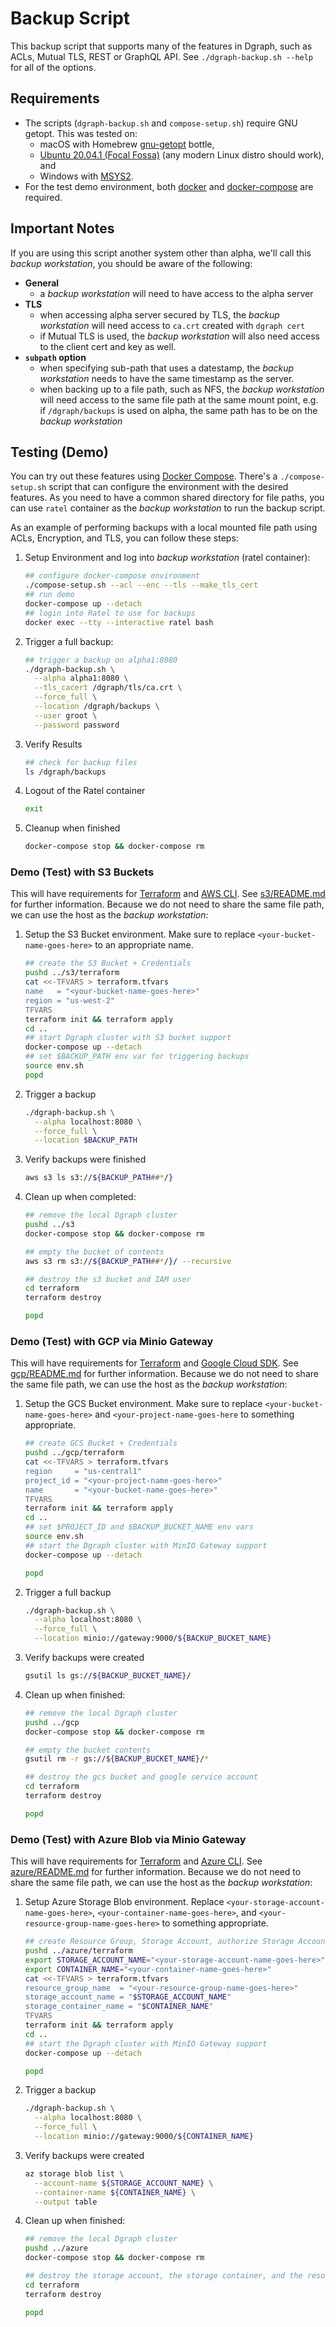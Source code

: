 # Backup Script

This backup script that supports many of the features in Dgraph, such as ACLs, Mutual TLS, REST or GraphQL API.  See `./dgraph-backup.sh --help` for all of the options.

## Requirements

* The scripts (`dgraph-backup.sh` and `compose-setup.sh`) require GNU getopt.  This was tested on:
  * macOS with Homebrew [gnu-getopt](https://formulae.brew.sh/formula/gnu-getopt) bottle,
  * [Ubuntu 20.04.1 (Focal Fossa)](https://releases.ubuntu.com/20.04/) (any modern Linux distro should work), and
  * Windows with [MSYS2](https://www.msys2.org/).
* For the test demo environment, both [docker](https://docs.docker.com/engine/) and [docker-compose](https://docs.docker.com/compose/) are required.

## Important Notes

If you are using this script another system other than alpha, we'll call this *backup workstation*, you should be aware of the following:

* **General**
  * a *backup workstation* will need to have access to the alpha server
* **TLS**
  * when accessing alpha server secured by TLS, the *backup workstation* will need access to `ca.crt` created with `dgraph cert`
  * if Mutual TLS is used, the *backup workstation* will also need access to the client cert and key as well.
* **`subpath` option**
  * when specifying sub-path that uses a datestamp, the *backup workstation* needs to have the same timestamp as the server.
  * when backing up to a file path, such as NFS, the *backup workstation* will need access to the same file path at the same mount point, e.g. if `/dgraph/backups` is used on alpha, the same path has to be on the *backup workstation*

## Testing (Demo)

You can try out these features using [Docker Compose](https://docs.docker.com/compose/).  There's a `./compose-setup.sh` script that can configure the environment with the desired features.  As you need to have a common shared directory for file paths, you can use `ratel` container as the *backup workstation* to run the backup script.

As an example of performing backups with a local mounted file path using ACLs, Encryption, and TLS, you can follow these steps:

1. Setup Environment and log into *backup workstation* (ratel container):
   ```bash
   ## configure docker-compose environment
   ./compose-setup.sh --acl --enc --tls --make_tls_cert
   ## run demo
   docker-compose up --detach
   ## login into Ratel to use for backups
   docker exec --tty --interactive ratel bash
   ```
2. Trigger a full backup:
   ```bash
   ## trigger a backup on alpha1:8080
   ./dgraph-backup.sh \
     --alpha alpha1:8080 \
     --tls_cacert /dgraph/tls/ca.crt \
     --force_full \
     --location /dgraph/backups \
     --user groot \
     --password password
   ```
3. Verify Results
   ```bash
   ## check for backup files
   ls /dgraph/backups
   ```
4. Logout of the Ratel container
   ```bash
   exit
   ```
4. Cleanup when finished
   ```bash
   docker-compose stop && docker-compose rm
   ```

### Demo (Test) with S3 Buckets

This will have requirements for [Terraform](https://www.terraform.io/) and [AWS CLI](https://aws.amazon.com/cli/).  See [s3/README.md](../s3/README.md) for further information.  Because we do not need to share the same file path, we can use the host as the *backup workstation*:

1. Setup the S3 Bucket environment. Make sure to replace `<your-bucket-name-goes-here>` to an appropriate name.
   ```bash
   ## create the S3 Bucket + Credentials
   pushd ../s3/terraform
   cat <<-TFVARS > terraform.tfvars
   name   = "<your-bucket-name-goes-here>"
   region = "us-west-2"
   TFVARS
   terraform init && terraform apply
   cd ..
   ## start Dgraph cluster with S3 bucket support
   docker-compose up --detach
   ## set $BACKUP_PATH env var for triggering backups
   source env.sh
   popd
   ```
2. Trigger a backup
   ```bash
   ./dgraph-backup.sh \
     --alpha localhost:8080 \
     --force_full \
     --location $BACKUP_PATH
   ```
3. Verify backups were finished
   ```bash
   aws s3 ls s3://${BACKUP_PATH##*/}
   ```
4. Clean up when completed:
   ```bash
   ## remove the local Dgraph cluster
   pushd ../s3
   docker-compose stop && docker-compose rm

   ## empty the bucket of contents
   aws s3 rm s3://${BACKUP_PATH##*/}/ --recursive

   ## destroy the s3 bucket and IAM user
   cd terraform
   terraform destroy

   popd
   ```

### Demo (Test) with GCP via Minio Gateway

This will have requirements for [Terraform](https://www.terraform.io/) and [Google Cloud SDK](https://cloud.google.com/sdk).  See [gcp/README.md](../gcp/README.md) for further information.  Because we do not need to share the same file path, we can use the host as the *backup workstation*:

1. Setup the GCS Bucket environment. Make sure to replace `<your-bucket-name-goes-here>` and `<your-project-name-goes-here` to something appropriate.
   ```bash
   ## create GCS Bucket + Credentials
   pushd ../gcp/terraform
   cat <<-TFVARS > terraform.tfvars
   region     = "us-central1"
   project_id = "<your-project-name-goes-here>"
   name       = "<your-bucket-name-goes-here>"
   TFVARS
   terraform init && terraform apply
   cd ..
   ## set $PROJECT_ID and $BACKUP_BUCKET_NAME env vars
   source env.sh
   ## start the Dgraph cluster with MinIO Gateway support
   docker-compose up --detach

   popd
   ```
2. Trigger a full backup
   ```bash
   ./dgraph-backup.sh \
     --alpha localhost:8080 \
     --force_full \
     --location minio://gateway:9000/${BACKUP_BUCKET_NAME}
   ```
3. Verify backups were created
   ```bash
   gsutil ls gs://${BACKUP_BUCKET_NAME}/
   ```
4. Clean up when finished:
   ```bash
   ## remove the local Dgraph cluster
   pushd ../gcp
   docker-compose stop && docker-compose rm

   ## empty the bucket contents
   gsutil rm -r gs://${BACKUP_BUCKET_NAME}/*

   ## destroy the gcs bucket and google service account
   cd terraform
   terraform destroy

   popd
   ```

### Demo (Test) with Azure Blob via Minio Gateway

This will have requirements for [Terraform](https://www.terraform.io/) and [Azure CLI](https://docs.microsoft.com/en-us/cli/azure/install-azure-cli).  See [azure/README.md](../azure/README.md) for further information.  Because we do not need to share the same file path, we can use the host as the *backup workstation*:

1. Setup Azure Storage Blob environment. Replace `<your-storage-account-name-goes-here>`, `<your-container-name-goes-here>`, and `<your-resource-group-name-goes-here>` to something appropriate.
   ```bash
   ## create Resource Group, Storage Account, authorize Storage Account, Create Storage Container
   pushd ../azure/terraform
   export STORAGE_ACCOUNT_NAME="<your-storage-account-name-goes-here>"
   export CONTAINER_NAME="<your-container-name-goes-here>"
   cat <<-TFVARS > terraform.tfvars
   resource_group_name  = "<your-resource-group-name-goes-here>"
   storage_account_name = "$STORAGE_ACCOUNT_NAME"
   storage_container_name = "$CONTAINER_NAME"
   TFVARS
   terraform init && terraform apply
   cd ..
   ## start the Dgraph cluster with MinIO Gateway support
   docker-compose up --detach

   popd
   ```
2. Trigger a backup
   ```bash
   ./dgraph-backup.sh \
     --alpha localhost:8080 \
     --force_full \
     --location minio://gateway:9000/${CONTAINER_NAME}
   ```
3. Verify backups were created
   ```bash
   az storage blob list \
     --account-name ${STORAGE_ACCOUNT_NAME} \
     --container-name ${CONTAINER_NAME} \
     --output table
   ```
4. Clean up when finished:
   ```bash
   ## remove the local Dgraph cluster
   pushd ../azure
   docker-compose stop && docker-compose rm

   ## destroy the storage account, the storage container, and the resource group
   cd terraform
   terraform destroy

   popd
   ```
